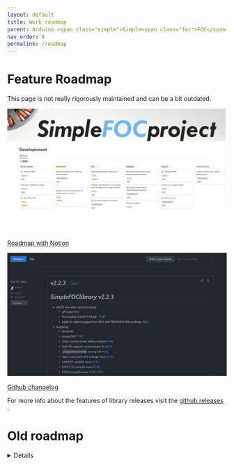 ```yaml
---
layout: default
title: Work roadmap
parent: Arduino <span class="simple">Simple<span class="foc">FOC</span>library</span>
nav_order: 8
permalink: /roadmap
---
```


#  Feature Roadmap

This page is not really rigorously maintained and can be a bit outdated.

<div class="image_icon" >
    <a href="https://simplefoc.notion.site/Developement-4149a181ea5b4383964cc8cc250e7d11" >
        <img src="extras/Images/roadmap.png" >
        <i class="fa fa-external-link-square fa-2x"></i>
        <p >Roadmap with Notion</p>
    </a>
</div>
<div class="image_icon" >
    <a href="https://github.com/simplefoc/Arduino-FOC/releases" >
        <img src="extras/Images/releases.png" >
        <i class="fa fa-external-link-square fa-2x"></i>
        <p >Github changelog</p>
    </a>
</div>

For more info about the features of library releases visit the [github releases <i class="fa fa-tag"></i>](https://github.com/simplefoc/Arduino-FOC/releases). 

# Old roadmap 
<details markdown=1>

## Motion Control and FOC algorithm
- [x] **Motor control: Low-side current  sensing** - No.1
- [ ] **Motor control: Inline current sensing with DMA** - No.2
- [ ] Motor control: High-side current  sensing
- [x] **Bugfix: Floating point angle overflow** 
- [x] Motor control: Inline current  sensing
- [x] **Motor control: Support for stepper motors**
- [x] Motor control: Support for Hall sensor commutation 
- [x] Motor control: Support for fully open-loop operation (no sensor)
- [x] Add support for acceleration ramping
- [x] Velocity Low pass filter
- [x] Timer interrupt execution rather than in the `loop()`: ❌ No real performance improvement
- [x] Sine wave lookup table implementation
- [X] Implement Space Vector Modulation method : Pure SVM
- [x] Implement Space Vector Modulation method : PWM SVM

## MCU support
- [ ] ESP8266 - initial 
- [ ] Portenta H7 - initial 
- [x] Arduino leonardo 
- [x] Raspberry pi Pico - [PR #78](https://github.com/simplefoc/Arduino-FOC/pull/78)
- [x] SAM - Arduino DUE
- [x] SAMD21/51
- [x] Teensy support
- [x] ESP32 support
- [x] STM32 Nucleo support
- [x] STM32 BLuepill support
- [x] Hardware specific code separation : easier porting in between devices `hardware_utils.cpp/.h`

## Driver support
- [ ] Driver support: Disable the pahses in 6PWM mode
- [x] Driver support: Implement support for MOSFET control low and high pairs
- [x] Driver support: DRV8302 borads

## Sensor support
- [ ] IMU as position sensor
- [ ] Back-EMF support
- [ ] Senosrless-FOC support
- [ ] Make support for magnetic encoder  SSI
- [x] Make support for magnetic encoder  PWM
- [x] Make support for magnetic encoder  Analog
- [x] Make support for magnetic encoder  I2C
- [x] Make support for magnetic encoder  ABI
- [x] Make support for magnetic encoder  SPI
- [x] Hall sensor support
- [x] Encoder index proper implementation

## User interaction
- [ ] Commander make a minimal version for lower memory devices
- [ ] Make the target setting interface for instantaneous position, velocity, torque setting (ex. `q 10 20 1`)
- [x] Implement motor commands 
- [x] Support monitoring 

## Usability 
- [ ] a lot more docs and examples 
- [x] <span class="simple">Simple<span class="foc">FOC</span>library</span> getting started page
- [x] <span class="simple">Simple<span class="foc">FOC</span>Shield</span> getting started page
- [x] Make the library accessible in the Arduino Library Manager 
- [x] Make minimal version of the arduino code - all in one arduino file
- [x] Documentation separation from README
- [x] Proper introduction of the Arduino <span class="simple">Simple<span class="foc">FOC</span>Shield</span>

## Videos  
- [ ] VIDEO: Publish a video tutorial for using the library and the samples  
- [ ] VIDEO: Coding setup and procedure video
- [x] VIDEO: Two motors running on HMBGC example
- [x] VIDEO: Initial video with simple demonstration

</details>


